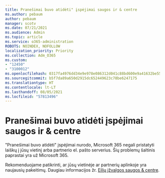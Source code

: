 ```yaml
---
title: Pranešimai buvo atidėti" įspėjimai saugos ir & centre
ms.author: pebaum
author: pebaum
manager: scotv
ms.date: 07/21/2021
ms.audience: Admin
ms.topic: article
ms.service: o365-administration
ROBOTS: NOINDEX, NOFOLLOW
localization_priority: Priority
ms.collection: Adm_O365
ms.custom:
- "12450"
- "3100012"
ms.openlocfilehash: 0317fa4976dd34e9e978e086312d041c88bd600e9a41632be55736bbfa2b527c
ms.sourcegitcommit: b5f7da89a650d2915dc652449623c78be6247175
ms.translationtype: HT
ms.contentlocale: lt-LT
ms.lasthandoff: 08/05/2021
ms.locfileid: "57813496"
---
```

# <a name="messages-have-been-delayed-alerts-in-the-security--compliance-center"></a>Pranešimai buvo atidėti įspėjimai saugos ir & centre

"Pranešimai buvo atidėti" įspėjimai nurodo, Microsoft 365 negali pristatyti laiškų į jūsų vietinį arba partnerio el. pašto serverius. Šių problemų šaltinis paprastai yra už Microsoft 365. 

Rekomenduojame patikrinti, ar jūsų vietinėje ar partnerių aplinkoje yra naujausių pakeitimų. Daugiau informacijos žr. [Eilių įžvalgos saugos & centre](/microsoft-365/security/office-365-security/mfi-queue-alerts-and-queues).

